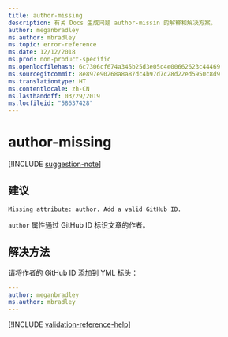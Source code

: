 ```yaml
---
title: author-missing
description: 有关 Docs 生成问题 author-missin 的解释和解决方案。
author: meganbradley
ms.author: mbradley
ms.topic: error-reference
ms.date: 12/12/2018
ms.prod: non-product-specific
ms.openlocfilehash: 6c7306cf674a345b25d3e05c4e00662623c44469
ms.sourcegitcommit: 8e897e90268a8a87dc4b97d7c28d22ed5950c8d9
ms.translationtype: HT
ms.contentlocale: zh-CN
ms.lasthandoff: 03/29/2019
ms.locfileid: "58637428"
---
```

# <a name="author-missing"></a>author-missing

[!INCLUDE [suggestion-note](includes/suggestion-note.md)]

## <a name="suggestion"></a>建议

`Missing attribute: author. Add a valid GitHub ID.`

`author` 属性通过 GitHub ID 标识文章的作者。 

## <a name="resolution"></a>解决方法

请将作者的 GitHub ID 添加到 YML 标头：

```yml
---
author: meganbradley
ms.author: mbradley
---
```

<!--make sure to add this file to your includes folder and verify the path-->
[!INCLUDE [validation-reference-help](includes/validation-reference-help.md)]
